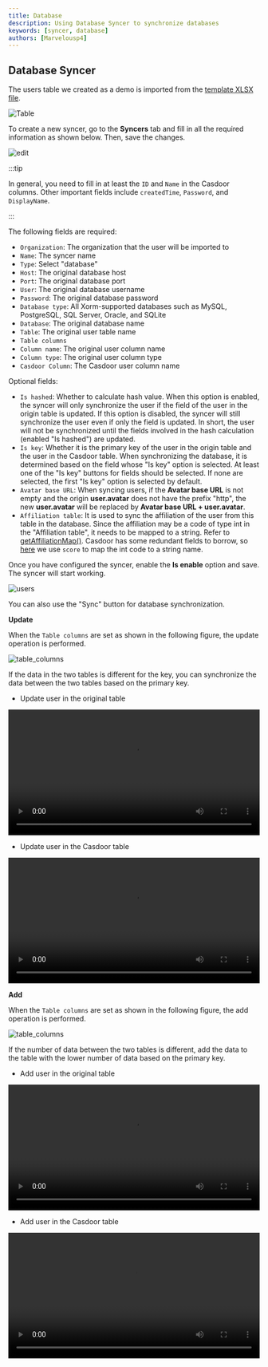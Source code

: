 ```yaml
---
title: Database
description: Using Database Syncer to synchronize databases
keywords: [syncer, database]
authors: [Marvelousp4]
---
```


## Database Syncer

The users table we created as a demo is imported from the [template XLSX file](https://github.com/casdoor/casdoor/blob/master/xlsx/user_test.xlsx).

![Table](/img/syncer/Database/syncer_database_table.png)

To create a new syncer, go to the **Syncers** tab and fill in all the required information as shown below. Then, save the changes.

![edit](/img/syncer/Database/syncer_database_edit.png)

:::tip

In general, you need to fill in at least the `ID` and `Name` in the Casdoor columns. Other important fields include `createdTime`, `Password`, and `DisplayName`.

:::

The following fields are required:

- `Organization`: The organization that the user will be imported to
- `Name`: The syncer name
- `Type`: Select "database"
- `Host`: The original database host
- `Port`: The original database port
- `User`: The original database username
- `Password`: The original database password
- `Database type`: All Xorm-supported databases such as MySQL, PostgreSQL, SQL Server, Oracle, and SQLite
- `Database`: The original database name
- `Table`: The original user table name
- `Table columns`
- `Column name`: The original user column name
- `Column type`: The original user column type
- `Casdoor Column`: The Casdoor user column name

Optional fields:

- `Is hashed`: Whether to calculate hash value. When this option is enabled, the syncer will only synchronize the user if the field of the user in the origin table is updated. If this option is disabled, the syncer will still synchronize the user even if only the field is updated. In short, the user will not be synchronized until the fields involved in the hash calculation (enabled "Is hashed") are updated.
- `Is key`: Whether it is the primary key of the user in the origin table and the user in the Casdoor table. When synchronizing the database, it is determined based on the field whose "Is key" option is selected. At least one of the "Is key" buttons for fields should be selected. If none are selected, the first "Is key" option is selected by default.
- `Avatar base URL`: When syncing users, if the **Avatar base URL** is not empty and the origin **user.avatar** does not have the prefix "http", the new **user.avatar** will be replaced by **Avatar base URL + user.avatar**.
- `Affiliation table`: It is used to sync the affiliation of the user from this table in the database. Since the affiliation may be a code of type int in the "Affiliation table", it needs to be mapped to a string. Refer to [getAffiliationMap()](https://github.com/casdoor/casdoor/blob/9f3ee275a8b747f914f0e74e897a79abeff96ccb/object/syncer_affiliation.go#L32). Casdoor has some redundant fields to borrow, so [here](https://github.com/casdoor/casdoor/blob/9f3ee275a8b747f914f0e74e897a79abeff96ccb/object/syncer_util.go#L65) we use `score` to map the int code to a string name.

Once you have configured the syncer, enable the **Is enable** option and save. The syncer will start working.

![users](/img/syncer/Database/syncer_database_users.png)

You can also use the "Sync" button for database synchronization.

**Update**

When the `Table columns` are set as shown in the following figure, the update operation is performed.

![table_columns](/img/syncer/Database/syncer_database_table_columns.png)

If the data in the two tables is different for the key, you can synchronize the data between the two tables based on the primary key.

- Update user in the original table

<video src="/video/syncer/update_user.mp4" controls="controls" width="100%"></video>

- Update user in the Casdoor table

<video src="/video/syncer/update_casdoor.mp4" controls="controls" width="100%"></video>

**Add**

When the `Table columns` are set as shown in the following figure, the add operation is performed.

![table_columns](/img/syncer/Database/syncer_database_table_columns.png)

If the number of data between the two tables is different, add the data to the table with the lower number of data based on the primary key.

- Add user in the original table

<video src="/video/syncer/add_user.mp4" controls="controls" width="100%"></video>

- Add user in the Casdoor table

<video src="/video/syncer/add_casdoor.mp4" controls="controls" width="100%"></video>
